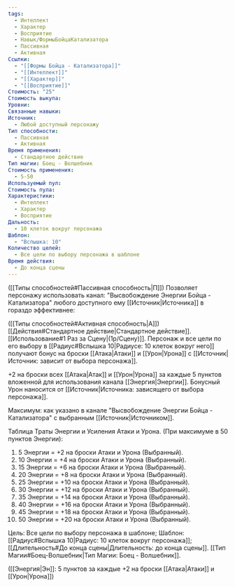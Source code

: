 ```yaml
---
tags:
  - Интеллект
  - Характер
  - Восприятие
  - Навык/ФормыБойцаКатализатора
  - Пассивная
  - Активная
Ссылки:
  - "[[Формы Бойца - Катализатора]]"
  - "[[Интеллект]]"
  - "[[Характер]]"
  - "[[Восприятие]]"
Стоимость: "25"
Стоимость выкупа: 
Уровни: 
Связанные навыки: 
Источник:
  - Любой доступный персонажу
Тип способности:
  - Пассивная
  - Активная
Время применения:
  - Стандартное действие
Тип магии: Боец - Волшебник
Стоимость применения:
  - 5-50
Используемый пул: 
Стоимость пула: 
Характеристики:
  - Интеллект
  - Характер
  - Восприятие
Дальность:
  - 10 клеток вокруг персонажа
Шаблон:
  - "Вспышка: 10"
Количество целей:
  - Все цели по выбору персонажа в шаблоне
Время действия:
  - До конца сцены
---
```

([[Типы способностей#Пассивная способность|П]]) Позволяет персонажу использовать канал: "Высвобождение Энергии Бойца - Катализатора" любого доступного ему [[Источник|Источника]] в гораздо эффективнее: 

([[Типы способностей#Активная способность|А]]) [[Действия#Стандартное действие|Стандартное действие]]. [[Использование#1 Раз за Сцену|(1р/Сцену)]]. Персонаж и все цели по его выбору в [[Радиус#Вспышка 10|Радиусе: 10 клеток вокруг него]] получают бонус на броски [[Атака|Атаки]] и [[Урон|Урона]] с [[Источник|Источник: зависит от выбора персонажа]].

+2 на броски всех [[Атака|Атак]] и [[Урон|Урона]] за каждые 5 пунктов вложенной для использования канала [[Энергия|Энергии]]. Бонусный Урон наносится от [[Источник|Источника: зависящего от выбора персонажа]].
 

Максимум: как указано в канале "Высвобождение Энергии Бойца - Катализатора" с выбранным [[Источник|Источником]]. 

Таблица Траты Энергии и Усиления Атаки и Урона.
(При максимуме в 50 пунктов Энергии):

1. 5 Энергии = +2 на броски Атаки и Урона (Выбранный).
2. 10 Энергии = +4 на броски Атаки и Урона (Выбранный).
3. 15 Энергии = +6 на броски Атаки и Урона (Выбранный). 
4. 20 Энергии = +8 на броски Атаки и Урона (Выбранный).
5. 25 Энергии = +10 на броски Атаки и Урона (Выбранный).
6. 30 Энергии = +12 на броски Атаки и Урона (Выбранный). 
7. 35 Энергии = +14 на броски Атаки и Урона (Выбранный).
8. 40 Энергии = +16 на броски Атаки и Урона (Выбранный).
9. 45 Энергии = +18 на броски Атаки и Урона (Выбранный).
10. 50 Энергии = +20 на броски Атаки и Урона (Выбранный). 

Цель: Все цели по выбору персонажа в шаблоне; Шаблон: [[Радиус#Вспышка 10|Радиус: 10 клеток вокруг персонажа]]; [[Длительность#До конца сцены|Длительность: до конца сцены]]. [[Тип Магии#Боец-Волшебник|Тип Магии: Боец - Волшебник]].

([[Энергия|Эн]]: 5 пунктов за каждые +2 на броски [[Атака|Атаки]] и [[Урон|Урона]])